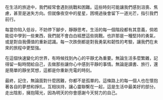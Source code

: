 在生活的旅途中，我們經常會遇到挑戰和困難。這些時刻可能讓我們感到沮喪、焦慮，甚至是迷失方向。但就像夜空中的星星，困境過後會留下一道光芒，指引我們前行。

每當你陷入低谷，不妨停下腳步，靜靜思考。生活的每一個階段都有其意義，倘若能從中學到一些東西，我們就不會白白經歷這些挑戰。也許那是一種堅持的勇氣，或是對自我價值的重新認識。每一次跌倒都是對我勇氣和韌性的考驗，讓我們在未來的旅程中更堅強。

在這個快速變化的世界，有時候找到內心的平靜尤為重要。無論生活多麼繁雜，記得留一點時間給自己，去做那些讓你心中感到平靜的事情。無論是讀書、旅行，還是簡單的靜坐冥想，這都是你重新充電的時刻。

最終，記住，無論面對什麼困難，你都不是孤單的。這條路上的每一個人也在懷抱著各自的夢想和掙扎。互相扶持，讓心靈聯繫在一起，這是生活中最美好的部分。走出陰影，擁抱陽光，因為明天的你會感謝今天努力的自己。